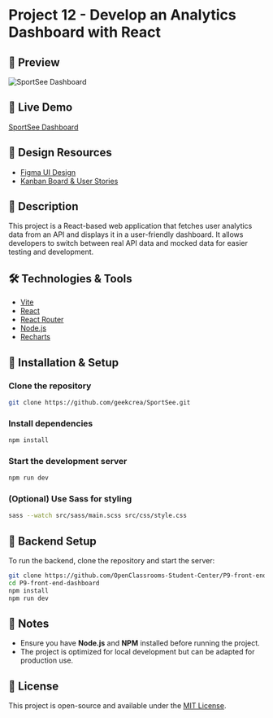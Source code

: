 # Project 12 - Develop an Analytics Dashboard with React

## 📸 Preview

![SportSee Dashboard](src/assets/dashboard-preview.png)

## 🔗 Live Demo

[SportSee Dashboard](https://sportsee-eta-five.vercel.app/)

## 🎨 Design Resources

- [Figma UI Design](https://www.figma.com/file/BMomGVZqLZb811mDMShpLu/UI-design-Sportify-FR?node-id=0%3A1)
- [Kanban Board & User Stories](https://www.notion.so/openclassrooms/Copy-of-Dev4U-projet-Learn-Home-6686aa4b5f44417881a4884c9af5669e)

## 📖 Description

This project is a React-based web application that fetches user analytics data from an API and displays it in a user-friendly dashboard. It allows developers to switch between real API data and mocked data for easier testing and development.

## 🛠 Technologies & Tools

- [Vite](https://vitejs.dev/)
- [React](https://react.dev/)
- [React Router](https://reactrouter.com/)
- [Node.js](https://nodejs.org/)
- [Recharts](https://recharts.org/)

## 🚀 Installation & Setup

### Clone the repository

```sh
git clone https://github.com/geekcrea/SportSee.git
```

### Install dependencies

```sh
npm install
```

### Start the development server

```sh
npm run dev
```

### (Optional) Use Sass for styling

```sh
sass --watch src/sass/main.scss src/css/style.css
```

## 🔧 Backend Setup

To run the backend, clone the repository and start the server:

```sh
git clone https://github.com/OpenClassrooms-Student-Center/P9-front-end-dashboard.git
cd P9-front-end-dashboard
npm install
npm run dev
```

## 📌 Notes

- Ensure you have **Node.js** and **NPM** installed before running the project.
- The project is optimized for local development but can be adapted for production use.

## 📝 License

This project is open-source and available under the [MIT License](LICENSE).

